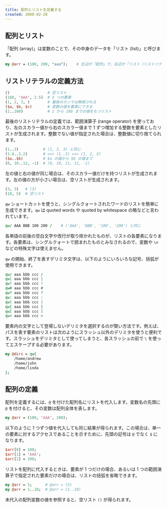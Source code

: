 ```yaml
---
title: 配列とリストを定義する
created: 2008-02-28
---
```


配列とリスト
----

「配列 (array)」は変数のことで、その中身のデータを「リスト (list)」と呼びます。

```perl
my @arr = (100, 200, "aaa");    # 左辺が「配列」で、右辺が「リスト（リストリテラル）」
```

リストリテラルの定義方法
----

```perl
()                 # 空リスト
(100, 'AAA', 2.5)  # 3 つの要素
(1, 2, 3, )        # 最後のカンマは無視される
($a, $b, $c)       # 変数の値を要素にできる
(1..100)           # 1 から 100 までの値をもつリスト
```

最後のリストリテラルの定義では、範囲演算子 (range operator) を使っており、左のスカラー値から右のスカラー値まで 1 ずつ増加する整数を要素としたリストが生成されます。整数でない値が指定された場合は、整数値に切り捨てられます。

```perl
(1..3)           # (1, 2, 3) と同じ
(1.8..3.2)       # ==> (1..3) ==> (1, 2, 3)
($a..$b)         # $a の値から $b の値まで
(0, 10..12, -1)  # (0, 10, 11, 12, -1)
```

左の値と右の値が同じ場合は、そのスカラー値だけを持つリストが生成されます。左の値の方が小さい場合は、空リストが生成されます。

```perl
(3, 3)   # (3)
(10, 5)  # 空リスト
```

`qw` ショートカットを使うと、シングルクォートされたワードのリストを簡単に生成できます。`qw` は quoted words や quoted by whitespace の略などと言われています。

```perl
qw/ AAA BBB 100 200 /    # ('AAA', 'BBB', '100', '200') と同じ
```

各単語の前後の空白文字や改行が取り除かれたものが、リストの各要素になります。各要素は、シングルクォートで囲まれたものとみなされるので、変数や `\n` などの特殊文字は使えません。

`qw` の開始、終了を表すデリミタ文字は、以下のようにいろいろな記号、括弧が使用できます。

```perl
qw/ aaa bbb ccc /
qw| aaa bbb ccc |
qw! aaa bbb ccc !
qw# aaa bbb ccc #
qw? aaa bbb ccc ?
qw: aaa bbb ccc :
qw( aaa bbb ccc )
qw{ aaa bbb ccc }
qw[ aaa bbb ccc ]
qw< aaa bbb ccc >
```

要素内の文字として登場しないデリミタを選択するのが賢い方法です。例えば、パスを表す要素のリストは次のようにスラッシュ以外のデリミタを使うと便利です。スラッシュをデリミタとして使ってしまうと、各スラッシュの前で `\` を使ってエスケープする必要があります。

```perl
my @dirs = qw{
    /home/andrew
    /home/john
    /home/linda
};
```

配列の定義
----

配列を定義するには、`@` を付けた配列名にリストを代入します。変数名の先頭に `@` を付けると、その変数は配列全体を表します。

```perl
my @arr = (100, 'AAA', 200);
```

以下のように 1 つずつ値を代入しても同じ結果が得られます。この場合は、単一の要素に対するアクセスであることを示すために、先頭の記号は `@` でなく `$` になります。

```perl
$arr[0] = 100;
$arr[1] = 'AAA';
$arr[2] = 200;
```

リストを配列に代入するときは、要素が 1 つだけの場合、あるいは 1 つの範囲演算子で指定された要素だけの場合は、リストの括弧を省略できます。

```perl
my @arr = 5;      # @arr = (5)
my @arr = 1..10;  # @arr = (1..10)
```

未代入の配列変数の値を参照すると、空リスト `()` が得られます。

